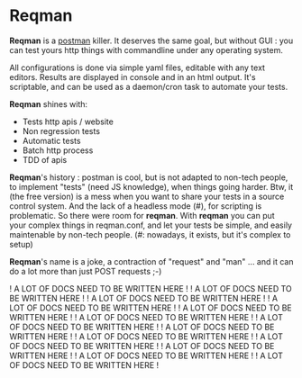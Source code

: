 # Reqman

**Reqman** is a [postman](https://www.getpostman.com/) killer. It deserves the same goal, but without GUI : you can test yours http things with commandline under any operating system.

All configurations is done via simple yaml files, editable with any text editors. Results are displayed in console and in an html output. It's scriptable, and can be used as a daemon/cron task to automate your tests.

**Reqman** shines with:

 * Tests http apis / website
 * Non regression tests
 * Automatic tests
 * Batch http process
 * TDD of apis

**Reqman**'s history : postman is cool, but is not adapted to non-tech people, to implement "tests" (need JS knowledge), when things going harder. Btw, it (the free version) is a mess when you want to share your tests in a source control system. And the lack of a headless mode (#), for scripting is problematic. So there were room for **reqman**. With **reqman** you can put your complex things in reqman.conf, and let your tests be simple, and easily maintenable by non-tech people. (#: nowadays, it exists, but it's complex to setup)

**Reqman**'s name is a joke, a contraction of "request" and "man" ... and it can do a lot more than just POST requests ;-)

! A LOT OF DOCS NEED TO BE WRITTEN HERE !
! A LOT OF DOCS NEED TO BE WRITTEN HERE !
! A LOT OF DOCS NEED TO BE WRITTEN HERE !
! A LOT OF DOCS NEED TO BE WRITTEN HERE !
! A LOT OF DOCS NEED TO BE WRITTEN HERE !
! A LOT OF DOCS NEED TO BE WRITTEN HERE !
! A LOT OF DOCS NEED TO BE WRITTEN HERE !
! A LOT OF DOCS NEED TO BE WRITTEN HERE !
! A LOT OF DOCS NEED TO BE WRITTEN HERE !
! A LOT OF DOCS NEED TO BE WRITTEN HERE !
! A LOT OF DOCS NEED TO BE WRITTEN HERE !
! A LOT OF DOCS NEED TO BE WRITTEN HERE !
! A LOT OF DOCS NEED TO BE WRITTEN HERE !
